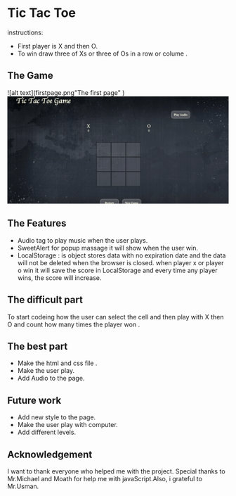 


# Tic Tac Toe
 instructions:
 * First player is X and then O.
 * To win draw three of Xs or three of Os in a row or colume .

## The Game

![alt text](firstpage.png"The first page" )
![alt text](secondpage.png "The game page")

## The Features 

* Audio tag to play music when the user plays.
* SweetAlert for popup massage it will show when the user win.
* LocalStorage :
is object stores data with no expiration date and the data will not be deleted when the browser is closed.
when player x or player o win it will save the score in LocalStorage and every time any player wins, the score will increase.

## The difficult part

To start codeing how the user can select the cell and then play with X then O and count how many times the player won .


## The best part 
* Make the html and css file .
* Make the user play.
* Add Audio to the page.


## Future work 
* Add new style to the page.
* Make the user play with computer.
* Add different levels.


## Acknowledgement
I want to thank everyone who helped me with the project.
Special thanks to Mr.Michael and Moath for help me with javaScript.Also, i grateful to Mr.Usman.
